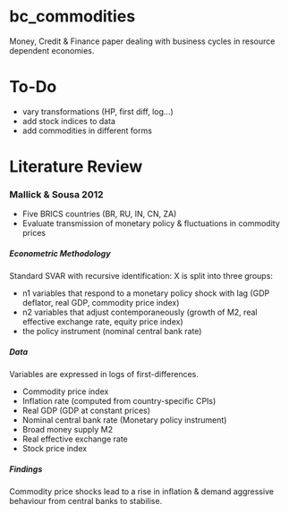 # bc_commodities

Money, Credit & Finance paper dealing with business cycles in resource dependent economies.

# To-Do

- vary transformations (HP, first diff, log...)
- add stock indices to data
- add commodities in different forms

# Literature Review

### Mallick & Sousa 2012

- Five BRICS countries (BR, RU, IN, CN, ZA)
- Evaluate transmission of monetary policy & fluctuations in commodity prices

##### Econometric Methodology
Standard SVAR with recursive identification: X is split into three groups:
- n1 variables that respond to a monetary policy shock with lag (GDP deflator, real GDP, commodity price index)
- n2 variables that adjust contemporaneously (growth of M2, real effective exchange rate, equity price index)
- the policy instrument (nominal central bank rate)

##### Data
Variables are expressed in logs of first-differences.
- Commodity price index
- Inflation rate (computed from country-specific CPIs)
- Real GDP (GDP at constant prices)
- Nominal central bank rate (Monetary policy instrument)
- Broad money supply M2
- Real effective exchange rate
- Stock price index

##### Findings
Commodity price shocks lead to a rise in inflation & demand aggressive behaviour from central banks to stabilise.